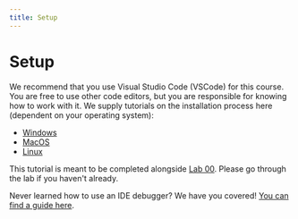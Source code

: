 ```yaml
---
title: Setup
---
```


# Setup

We recommend that you use Visual Studio Code (VSCode) for this course. You are free to use other code editors, but you are responsible for knowing how to work with it. We supply tutorials on the installation process here (dependent on your operating system):
- [Windows](setup/setup-windows.html)
- [MacOS](setup/setup-macos.html)
- [Linux](setup/setup-linux.html)

This tutorial is meant to be completed alongside [Lab 00](labs/lab00.html). Please go through the lab if you haven't already.

Never learned how to use an IDE debugger? We have you covered! [You can find a guide here](debugging_guide.html).